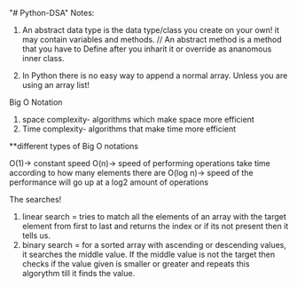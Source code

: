 "# Python-DSA" 
Notes:
1. An abstract data type is the data type/class you create on your own! it may contain variables and methods.
// An abstract method is a method that you have to Define after you inharit it or override as ananomous inner class.

2. In Python there is no easy way to append a normal array. Unless you are using an array list!


Big O Notation
1) space complexity- algorithms which make space more efficient
2) Time complexity- algorithms that make time more efficient

**different types of Big O notations

O(1)-> constant speed
O(n)-> speed of performing operations take time according to how many elements there are
O(log n)-> speed of the performance will go up at a log2 amount of operations

The searches!
1) linear search = tries to match all the elements of an array with the target element from first to last and returns the index or if its not present then it tells us.
2) binary search = for a sorted array with ascending or descending values, it searches the middle value. If the middle value is not the target then checks if the value given is smaller or greater and repeats this algorythm till it finds the value.
